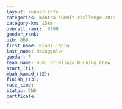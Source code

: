 ```yaml
---
layout: runner-info 
categories: mantra-summit-challenge-2019 
category-km: 15km 
overall_rank:  9999
gender_rank: 
bib: 869
first_name: Riani Tania
last_name: Nainggolan
gender: F
team_name: Bumi Sriwijaya Running Crew
start_(t1): 
mbah_kamad_(t2): 
finish_(t3): 
race_time: 
status: DNS
certficate: 
---
```

